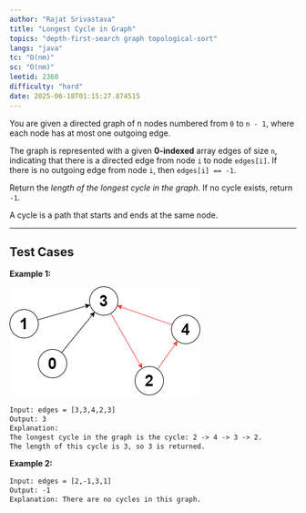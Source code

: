 ```yaml
---
author: "Rajat Srivastava"
title: "Longest Cycle in Graph"
topics: "depth-first-search graph topological-sort"
langs: "java"
tc: "O(nm)"
sc: "O(nm)"
leetid: 2360
difficulty: "hard"
date: 2025-06-18T01:15:27.874515
---
```


You are given a directed graph of n nodes numbered from `0` to `n - 1`, where each node has at most one outgoing edge.

The graph is represented with a given **0-indexed** array edges of size `n`, indicating that there is a directed edge from node `i` to node `edges[i]`. If there is no outgoing edge from node `i`, then `edges[i] == -1`.

Return the *length of the longest cycle in the graph*. If no cycle exists, return `-1`.

A cycle is a path that starts and ends at the same node.

---

## Test Cases

**Example 1:** 

![Screenshot](/assets/img/code/longest-cycle.png)
```
Input: edges = [3,3,4,2,3]
Output: 3
Explanation: 
The longest cycle in the graph is the cycle: 2 -> 4 -> 3 -> 2.
The length of this cycle is 3, so 3 is returned.
```

**Example 2:** 
```
Input: edges = [2,-1,3,1]
Output: -1
Explanation: There are no cycles in this graph.
```